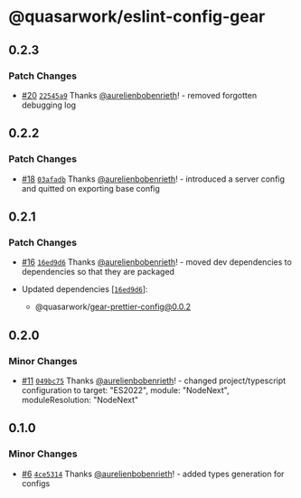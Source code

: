 # @quasarwork/eslint-config-gear

## 0.2.3

### Patch Changes

- [#20](https://github.com/quasarwork/gear/pull/20) [`22545a9`](https://github.com/quasarwork/gear/commit/22545a92275c4362f2af73fa262195a1d79b5d9b) Thanks [@aurelienbobenrieth](https://github.com/aurelienbobenrieth)! - removed forgotten debugging log

## 0.2.2

### Patch Changes

- [#18](https://github.com/quasarwork/gear/pull/18) [`03afadb`](https://github.com/quasarwork/gear/commit/03afadb2619ea3b92e750aa0dc74a6e45965c2d9) Thanks [@aurelienbobenrieth](https://github.com/aurelienbobenrieth)! - introduced a server config and quitted on exporting base config

## 0.2.1

### Patch Changes

- [#16](https://github.com/quasarwork/gear/pull/16) [`16ed9d6`](https://github.com/quasarwork/gear/commit/16ed9d6f184e543d7d329ddb96f8e256c4f0f189) Thanks [@aurelienbobenrieth](https://github.com/aurelienbobenrieth)! - moved dev dependencies to dependencies so that they are packaged

- Updated dependencies [[`16ed9d6`](https://github.com/quasarwork/gear/commit/16ed9d6f184e543d7d329ddb96f8e256c4f0f189)]:
  - @quasarwork/gear-prettier-config@0.0.2

## 0.2.0

### Minor Changes

- [#11](https://github.com/quasarwork/gear/pull/11) [`049bc75`](https://github.com/quasarwork/gear/commit/049bc75c10966a00ce7ebe267261806642936286) Thanks [@aurelienbobenrieth](https://github.com/aurelienbobenrieth)! - changed project/typescript configuration to target: "ES2022", module: "NodeNext", moduleResolution: "NodeNext"

## 0.1.0

### Minor Changes

- [#6](https://github.com/quasarwork/gear/pull/6) [`4ce5314`](https://github.com/quasarwork/gear/commit/4ce53140184ee8b1b5e76d2e0dda0590d3994519) Thanks [@aurelienbobenrieth](https://github.com/aurelienbobenrieth)! - added types generation for configs
